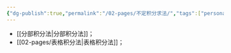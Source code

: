 ```yaml
---
{"dg-publish":true,"permalink":"/02-pages/不定积分求法/","tags":["personal/blog","math/高等数学/不定积分"]}
---
```


- [[分部积分法\|分部积分法]]；
- [[02-pages/表格积分法\|表格积分法]]；
